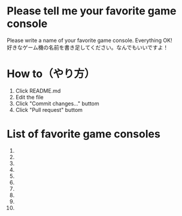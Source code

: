 # Please tell me your favorite game console
Please write a name of your favorite game console. Everything OK!<br>
好きなゲーム機の名前を書き足してください。なんでもいいですよ！

# How to（やり方）
1. Click README.md
2. Edit the file
3. Click "Commit changes..." buttom
4. Click "Pull request" buttom

# List of favorite game consoles
 1.
 2.
 3.
 4.
 5.
 6.
 7.
 8.
 9.
10.

